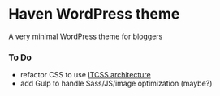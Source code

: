# Haven WordPress theme
A very minimal WordPress theme for bloggers

### To Do
* refactor CSS to use [ITCSS architecture](http://csswizardry.net/talks/2014/11/itcss-dafed.pdf)
* add Gulp to handle Sass/JS/image optimization (maybe?)
